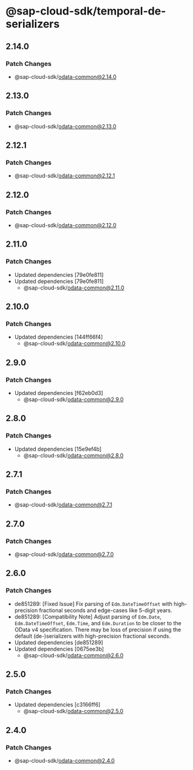 # @sap-cloud-sdk/temporal-de-serializers

## 2.14.0

### Patch Changes

- @sap-cloud-sdk/odata-common@2.14.0

## 2.13.0

### Patch Changes

- @sap-cloud-sdk/odata-common@2.13.0

## 2.12.1

### Patch Changes

- @sap-cloud-sdk/odata-common@2.12.1

## 2.12.0

### Patch Changes

- @sap-cloud-sdk/odata-common@2.12.0

## 2.11.0

### Patch Changes

- Updated dependencies [79e0fe811]
- Updated dependencies [79e0fe811]
  - @sap-cloud-sdk/odata-common@2.11.0

## 2.10.0

### Patch Changes

- Updated dependencies [144ff66f4]
  - @sap-cloud-sdk/odata-common@2.10.0

## 2.9.0

### Patch Changes

- Updated dependencies [f62eb0d3]
  - @sap-cloud-sdk/odata-common@2.9.0

## 2.8.0

### Patch Changes

- Updated dependencies [15e9ef4b]
  - @sap-cloud-sdk/odata-common@2.8.0

## 2.7.1

### Patch Changes

- @sap-cloud-sdk/odata-common@2.7.1

## 2.7.0

### Patch Changes

- @sap-cloud-sdk/odata-common@2.7.0

## 2.6.0

### Patch Changes

- de851289: [Fixed Issue] Fix parsing of `Edm.DateTimeOffset` with high-precision fractional seconds and edge-cases like 5-digit years.
- de851289: [Compatibility Note] Adjust parsing of `Edm.Date`, `Edm.DateTimeOffset`, `Edm.Time`, and `Edm.Duration` to be closer to the OData v4 specification.
  There may be loss of precision if using the default (de-)serializers with high-precision fractional seconds.
- Updated dependencies [de851289]
- Updated dependencies [0675ee3b]
  - @sap-cloud-sdk/odata-common@2.6.0

## 2.5.0

### Patch Changes

- Updated dependencies [c3166ff6]
  - @sap-cloud-sdk/odata-common@2.5.0

## 2.4.0

### Patch Changes

- @sap-cloud-sdk/odata-common@2.4.0

